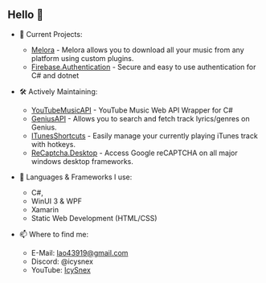 ## Hello 👋

- 👀 Current Projects:
  - [Melora](https://github.com/IcySnex/Melora) - Melora allows you to download all your music from any platform using custom plugins.
  - [Firebase.Authentication](https://github.com/IcySnex/Firebase.Authentication) - Secure and easy to use authentication for C# and dotnet
 
- 🛠️ Actively Maintaining:
  - [YouTubeMusicAPI](https://github.com/IcySnex/YouTubeMusicAPI) - YouTube Music Web API Wrapper for C#
  - [GeniusAPI](https://github.com/IcySnex/GeniusAPI) - Allows you to search and fetch track lyrics/genres on Genius.
  - [ITunesShortcuts](https://github.com/IcySnex/ITunesShortcuts) - Easily manage your currently playing iTunes track with hotkeys.
  - [ReCaptcha.Desktop](https://github.com/IcySnex/ReCaptcha.Desktop) - Access Google reCAPTCHA on all major windows desktop frameworks.
  
  
- 🌱 Languages & Frameworks I use:
  - C#,
  - WinUI 3 & WPF
  - Xamarin
  - Static Web Development (HTML/CSS)
  
  
- 📫 Where to find me:
  - E-Mail: lao43919@gmail.com
  - Discord: @icysnex
  - YouTube: [IcySnex](https://www.youtube.com/@IcySnex)

<!---
IcySnex/IcySnex is a ✨ special ✨ repository because its `README.md` (this file) appears on your GitHub profile.
You can click the Preview link to take a look at your changes.
--->
